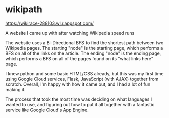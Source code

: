 # wikipath
https://wikirace-288103.wl.r.appspot.com/

A website I came up with after watching Wikipedia speed runs

The website uses a Bi-Directional BFS to find the shortest path between two Wikipedia pages.
The starting "node" is the starting page, which performs a BFS on all of the links on the article.
The ending "node" is the ending page, which performs a BFS on all of the pages found on its "what links here" page.

I knew python and some basic HTML/CSS already, but this was my first time using Google Cloud services, Flask, JavaScript (with AJAX) together from scratch. 
Overall, I'm happy with how it came out, and I had a lot of fun making it.

The process that took the most time was deciding on what languages I wanted to use, 
and figuring out how to put it all together with a fantastic service like Google Cloud's App Engine.
